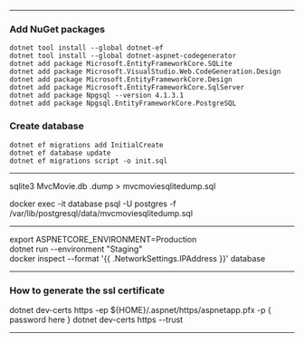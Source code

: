 ***

### __Add NuGet packages__
```
dotnet tool install --global dotnet-ef
dotnet tool install --global dotnet-aspnet-codegenerator
dotnet add package Microsoft.EntityFrameworkCore.SQLite
dotnet add package Microsoft.VisualStudio.Web.CodeGeneration.Design
dotnet add package Microsoft.EntityFrameworkCore.Design
dotnet add package Microsoft.EntityFrameworkCore.SqlServer
dotnet add package Npgsql --version 4.1.3.1
dotnet add package Npgsql.EntityFrameworkCore.PostgreSQL
```
### __Create database__
```
dotnet ef migrations add InitialCreate
dotnet ef database update
dotnet ef migrations script -o init.sql
```
***
sqlite3 MvcMovie.db .dump > mvcmoviesqlitedump.sql

docker exec -it database psql -U postgres -f /var/lib/postgresql/data/mvcmoviesqlitedump.sql
***

export ASPNETCORE_ENVIRONMENT=Production  
dotnet run --environment "Staging"  
docker inspect --format '{{ .NetworkSettings.IPAddress }}' database  

***
### __How to generate the ssl certificate__

dotnet dev-certs https -ep ${HOME}/.aspnet/https/aspnetapp.pfx -p { password here }
dotnet dev-certs https --trust
***
